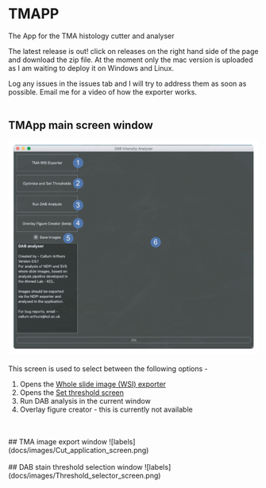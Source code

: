# TMAPP
The App for the TMA histology cutter and analyser

The latest release is out! click on releases on the right hand side of the page and download the zip file. 
At the moment only the mac version is uploaded as I am waiting to deploy it on Windows and Linux. 

Log any issues in the issues tab and I will try to address them as soon as possible. 
Email me for a video of how the exporter works.
<br><br>
## TMApp main screen window
![labels](docs/images/TMAPP_main_screen.png) <br>
<br>
This screen is used to select between the following options - 
1. Opens the [Whole slide image (WSI) exporter](#tma-image-export-window)
2. Opens the [Set threshold screen](#dab-stain-threshold-selection-window)
3. Run DAB analysis in the current window
4. Overlay figure creator - this is currently not available
<br>
<br>
## TMA image export window
![labels](docs/images/Cut_application_screen.png) <br>
<br>
## DAB stain threshold selection window
![labels](docs/images/Threshold_selector_screen.png) <br>

